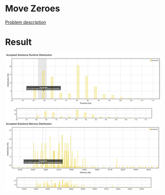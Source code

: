# Move Zeroes

[Problem description](https://leetcode.com/problems/move-zeroes/description)

# Result

![result_runtime](result_runtime.png)
![result_space](result_space.png)
